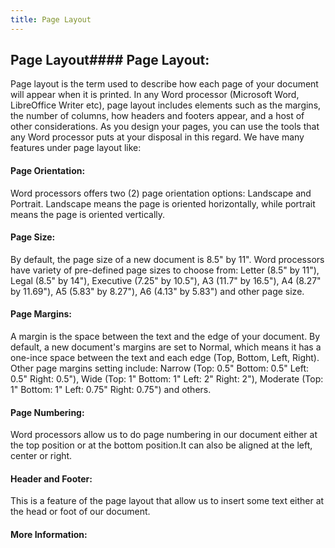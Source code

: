 ```yaml
---
title: Page Layout
---
```

## Page Layout#### Page Layout:
Page layout is the term used to describe how each page of your document will appear when it is printed. In any Word processor (Microsoft Word, LibreOffice Writer etc), page layout includes elements such as the margins, the number of columns, how headers and footers appear, and a host of other considerations. As you design your pages, you can use the tools that any Word processor puts at your disposal in this regard. We have many features under page layout like:

#### Page Orientation:
Word processors offers two (2) page orientation options: Landscape and Portrait. Landscape means the page is oriented horizontally, while portrait means the page is oriented vertically.
#### Page Size:
By default, the page size of a new document is 8.5" by 11". Word processors have variety of pre-defined page sizes to choose from: Letter (8.5" by 11"), Legal (8.5" by 14"), Executive (7.25" by 10.5"), A3 (11.7" by 16.5"), A4 (8.27" by 11.69"), A5 (5.83" by 8.27"), A6 (4.13" by 5.83") and other page size.
#### Page Margins:
A margin is the space between the text and the edge of your document. By default, a new document's margins are set to Normal, which means it has a one-ince space between the text and each edge (Top, Bottom, Left, Right). Other page margins setting include: Narrow (Top: 0.5" Bottom: 0.5" Left: 0.5" Right: 0.5"), Wide (Top: 1" Bottom: 1" Left: 2" Right: 2"), Moderate (Top: 1" Bottom: 1" Left: 0.75" Right: 0.75") and others.
#### Page Numbering:
Word processors allow us to do page numbering in our document either at the top position or at the bottom position.It can also be aligned at the left, center or right.
#### Header and Footer:
This is a feature of the page layout that allow us to insert some text either at the head or foot of our document.

#### More Information:
<!-- Please add any articles you think might be helpful to read before writing the article -->
